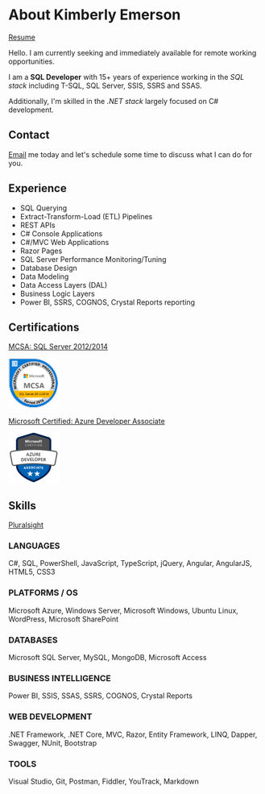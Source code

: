 # About Kimberly Emerson

[Resume](resume_emerson_kimberly.pdf)

Hello. I am currently seeking and immediately available for remote working opportunities.

I am a **SQL Developer** with 15+ years of experience working in the *SQL stack* including T-SQL, SQL Server, SSIS, SSRS and SSAS.

Additionally, I'm skilled in the *.NET stack* largely focused on C# development.

## Contact

[Email](mailto:kdemerson@outlook.com) me today and let's schedule some time to discuss what I can do for you. 

## Experience

- SQL Querying
- Extract-Transform-Load (ETL) Pipelines
- REST APIs
- C# Console Applications
- C#/MVC Web Applications
- Razor Pages
- SQL Server Performance Monitoring/Tuning
- Database Design
- Data Modeling
- Data Access Layers (DAL)
- Business Logic Layers
- Power BI, SSRS, COGNOS, Crystal Reports reporting

## Certifications

[MCSA: SQL Server 2012/2014](https://www.youracclaim.com/badges/bd03f281-d07c-435f-8169-894f1026ed80)

<a href="https://www.youracclaim.com/badges/bd03f281-d07c-435f-8169-894f1026ed80"><img src="https://github.com/kimberly-emerson/Documents/blob/master/sql.png" width=100px /></a>

[Microsoft Certified: Azure Developer Associate](https://www.youracclaim.com/badges/c102a797-cd4a-418c-b4a8-a2b3eaf91fe6)

<a href="https://www.youracclaim.com/badges/c102a797-cd4a-418c-b4a8-a2b3eaf91fe6"><img src="https://github.com/kimberly-emerson/Documents/blob/master/azure.png" width=100px /></a>

## Skills

[Pluralsight](https://app.pluralsight.com/profile/kimberly-emerson)

### LANGUAGES
C#, SQL, PowerShell, JavaScript, TypeScript, jQuery, Angular, AngularJS, HTML5, CSS3

### PLATFORMS / OS
Microsoft Azure, Windows Server, Microsoft Windows, Ubuntu Linux, WordPress, Microsoft SharePoint

### DATABASES
Microsoft SQL Server, MySQL, MongoDB, Microsoft Access

### BUSINESS INTELLIGENCE
Power BI, SSIS, SSAS, SSRS, COGNOS, Crystal Reports

### WEB DEVELOPMENT
.NET Framework, .NET Core, MVC, Razor, Entity Framework, LINQ, Dapper, Swagger, NUnit, Bootstrap

### TOOLS
Visual Studio, Git, Postman, Fiddler, YouTrack, Markdown
